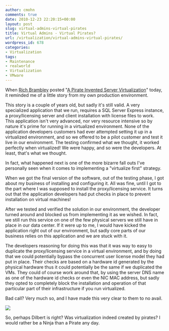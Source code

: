 ```yaml
---
author: cmohn
comments: true
date: 2010-12-23 22:20:15+00:00
layout: post
slug: virtual-admins-virtual-pirates
title: Virtual Admins - Virtual Pirates?
url: /virtualization/virtual-admins-virtual-pirates/
wordpress_id: 678
categories:
- Virtualization
tags:
- Maintenance
- realworld
- Virtualization
- VMware
---
```


When [Rich Brambley](http://twitter.com/rbrambley) posted "[A Pirate Invented Server Virtualization](http://vmetc.com/2010/12/23/a-pirate-invented-server-virtualization/?utm_source=feedburner&utm_medium=feed&utm_campaign=Feed%3A+vmetc+%28VM+%2FETC%29)" today, it reminded me of a little story from my own production environment.

This story is a couple of years old, but sadly it's still valid. A very specialized application that we run, requires a SQL Server Express instance, a proxy/licensing server and client installation with license files to work. This application isn't very advanced, nor very resource intensive so by nature it's prime for running in a virtualized environment. None of the application developers customers had ever attempted setting it up in a virtualized environment, and so we offered to be a pilot customer and test it live in our environment. The testing confirmed what we thought, it worked perfectly when virtualized! We were happy, and so were the developers. At least, that's what we thought.

In fact, what happened next is one of the more bizarre fall outs I've personally seen when it comes to implementing a "virtualize first" strategy. 

When we got the final version of the software, out of the testing phase, I got about my business of installing and configuring it. All was fine, until I got to the part where I was supposed to install the proxy/licensing service. It turns out that the application developers had put checks in place to prevent installation on virtual machines!

After we tested and verified the solution in our environment, the developer turned around and blocked us from implementing it as we wished. In fact, we still run this service on one of the few physical servers we still have in place in our data center. If it were up to me, I would have kicked the application right out of our environment, but sadly core parts of our business relies on this application and we are stuck with it.

The developers reasoning for doing this was that it was way to easy to duplicate the proxy/licensing service in a virtual environment, and by doing that we could potentially bypass the concurrent user license model they had put in place. Their checks are based on a hardware id generated by the physical hardware thus it could potentially be the same if we duplicated the VMs. They could of course work around that, by using the server DNS name as one of the hardware id checks or even the NIC MAC address, but sadly they opted to completely block the installation and operation of that particular part of their infrastructure if you run virtualized.

Bad call? Very much so, and I have made this very clear to them to no avail. 

[![](http://vninja.net/wordpress/wp-content/uploads/2010/12/108768.strip_-300x93.gif)](http://vninja.net/wordpress/wp-content/uploads/2010/12/108768.strip_.gif)

So, perhaps Dilbert is right? Was virtualization indeed created by pirates? I would rather be a Ninja than a Pirate any day.
